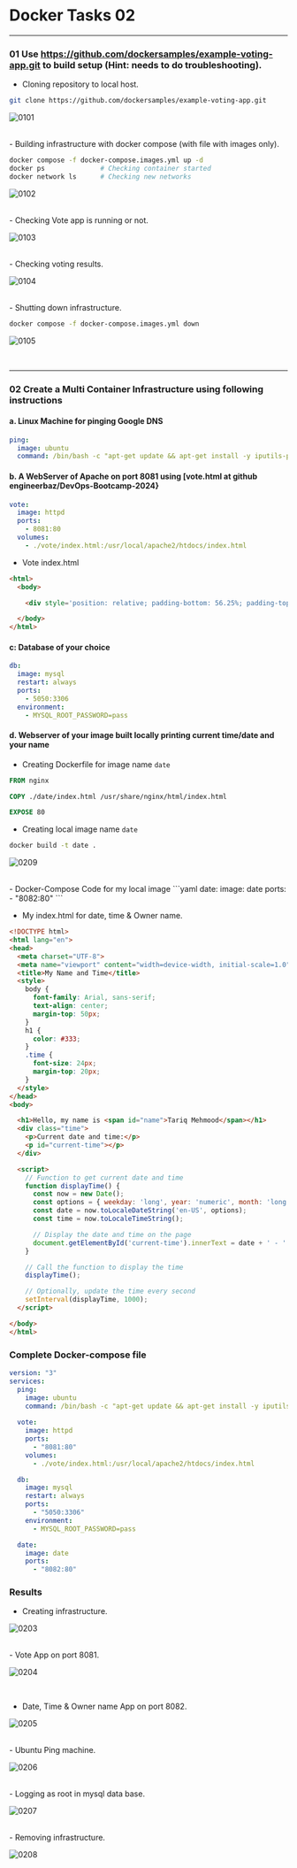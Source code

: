 # Docker Tasks 02

---

### 01 Use https://github.com/dockersamples/example-voting-app.git to build setup (Hint: needs to do troubleshooting).

- Cloning repository to local host.
```bash
git clone https://github.com/dockersamples/example-voting-app.git
```

![0101](images/01-01.png)

<br>
- Building infrastructure with docker compose (with file with images only).       

```bash
docker compose -f docker-compose.images.yml up -d
docker ps              # Checking container started
docker network ls      # Checking new networks
```

![0102](images/01-02.png)

<br>
- Checking Vote app is running or not.

![0103](images/01-03.png)

<br>
- Checking voting results.

![0104](images/01-04.png)

<br>
- Shutting down infrastructure.

```bash
docker compose -f docker-compose.images.yml down
```

![0105](images/01-05.png)

<br>

---

### 02  Create a Multi Container Infrastructure using following instructions

#### a. Linux Machine for pinging Google DNS     
```yaml
ping:
  image: ubuntu
  command: /bin/bash -c "apt-get update && apt-get install -y iputils-ping && ping 8.8.8.8"
```

#### b. A WebServer of Apache on port 8081 using [vote.html at github  engineerbaz/DevOps-Bootcamp-2024}  
```yaml
vote:
  image: httpd
  ports:
    - 8081:80
  volumes:
    - ./vote/index.html:/usr/local/apache2/htdocs/index.html  
```

- Vote index.html
```html
<html>
  <body>

    <div style='position: relative; padding-bottom: 56.25%; padding-top: 35px; height: 0; overflow: hidden;'><iframe sandbox='allow-scripts allow-same-origin allow-presentation' allowfullscreen='true' allowtransparency='true' frameborder='0' height='315' src='https://www.mentimeter.com/app/presentation/al9jty49ovioh7qovk61nuxz8pzy6qov/embed' style='position: absolute; top: 0; left: 0; width: 100%; height: 100%;' width='420'></iframe></div>

  </body>
</html>
``` 

#### c: Database of your choice      
```yaml
db:
  image: mysql
  restart: always
  ports:
    - 5050:3306
  environment:
    - MYSQL_ROOT_PASSWORD=pass
```

#### d. Webserver of your image built locally printing current time/date and your name      

- Creating Dockerfile for image name `date`
```dockerfile
FROM nginx

COPY ./date/index.html /usr/share/nginx/html/index.html

EXPOSE 80
```

- Creating local image name `date`
```bash
docker build -t date .
```

![0209](images/02-09.png)

<br>
- Docker-Compose Code for my local image
```yaml
  date:
    image: date
    ports:
      - "8082:80"
```

- My index.html for date, time & Owner name.
```html
<!DOCTYPE html>
<html lang="en">
<head>
  <meta charset="UTF-8">
  <meta name="viewport" content="width=device-width, initial-scale=1.0">
  <title>My Name and Time</title>
  <style>
    body {
      font-family: Arial, sans-serif;
      text-align: center;
      margin-top: 50px;
    }
    h1 {
      color: #333;
    }
    .time {
      font-size: 24px;
      margin-top: 20px;
    }
  </style>
</head>
<body>

  <h1>Hello, my name is <span id="name">Tariq Mehmood</span></h1>
  <div class="time">
    <p>Current date and time:</p>
    <p id="current-time"></p>
  </div>

  <script>
    // Function to get current date and time
    function displayTime() {
      const now = new Date();
      const options = { weekday: 'long', year: 'numeric', month: 'long', day: 'numeric' };
      const date = now.toLocaleDateString('en-US', options);
      const time = now.toLocaleTimeString();

      // Display the date and time on the page
      document.getElementById('current-time').innerText = date + ' - ' + time;
    }

    // Call the function to display the time
    displayTime();

    // Optionally, update the time every second
    setInterval(displayTime, 1000);
  </script>

</body>
</html>

``` 

### Complete Docker-compose file
```yaml
version: "3"
services:
  ping:
    image: ubuntu
    command: /bin/bash -c "apt-get update && apt-get install -y iputils-ping && ping 8.8.8.8"
  
  vote:
    image: httpd
    ports:
      - "8081:80"
    volumes:
      - ./vote/index.html:/usr/local/apache2/htdocs/index.html  

  db:
    image: mysql
    restart: always
    ports:
      - "5050:3306"
    environment:
      - MYSQL_ROOT_PASSWORD=pass

  date:
    image: date
    ports:
      - "8082:80"
```

### Results

- Creating infrastructure.
  
![0203](images/02-03.png)

<br>
- Vote App on port 8081.
  
![0204](images/02-04.png)

<br>

- Date, Time & Owner name App on port 8082.
  
![0205](images/02-05.png)

<br>
- Ubuntu Ping machine.
  
![0206](images/02-06.png)

<br>
- Logging as root in mysql data base.
  
![0207](images/02-07.png)

<br>
- Removing infrastructure.
  
![0208](images/02-08.png)

<br>

